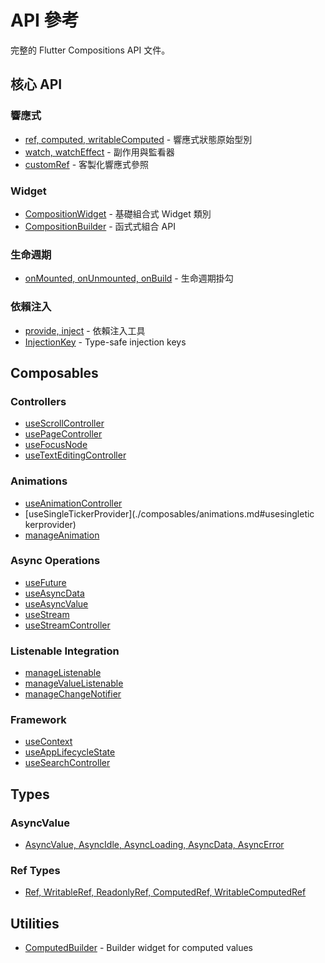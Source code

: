# API 參考

完整的 Flutter Compositions API 文件。

## 核心 API

### 響應式
- [ref, computed, writableComputed](./reactivity.md) - 響應式狀態原始型別
- [watch, watchEffect](./watch.md) - 副作用與監看器
- [customRef](./custom-ref.md) - 客製化響應式參照

### Widget
- [CompositionWidget](./composition-widget.md) - 基礎組合式 Widget 類別
- [CompositionBuilder](./composition-builder.md) - 函式式組合 API

### 生命週期
- [onMounted, onUnmounted, onBuild](./lifecycle.md) - 生命週期掛勾

### 依賴注入
- [provide, inject](./provide-inject.md) - 依賴注入工具
- [InjectionKey](./injection-key.md) - Type-safe injection keys

## Composables

### Controllers
- [useScrollController](./composables/controllers.md#usescrollcontroller)
- [usePageController](./composables/controllers.md#usepagecontroller)
- [useFocusNode](./composables/controllers.md#usefocusnode)
- [useTextEditingController](./composables/controllers.md#usetexteditingcontroller)

### Animations
- [useAnimationController](./composables/animations.md#useanimationcontroller)
- [useSingleTickerProvider](./composables/animations.md#usesingletic kerprovider)
- [manageAnimation](./composables/animations.md#manageanimation)

### Async Operations
- [useFuture](./composables/async.md#usefuture)
- [useAsyncData](./composables/async.md#useasyncdata)
- [useAsyncValue](./composables/async.md#useasyncvalue)
- [useStream](./composables/async.md#usestream)
- [useStreamController](./composables/async.md#usestreamcontroller)

### Listenable Integration
- [manageListenable](./composables/listenable.md#managelistenable)
- [manageValueListenable](./composables/listenable.md#managevaluelistenable)
- [manageChangeNotifier](./composables/listenable.md#managechangenotifier)

### Framework
- [useContext](./composables/framework.md#usecontext)
- [useAppLifecycleState](./composables/framework.md#useapplifecyclestate)
- [useSearchController](./composables/framework.md#usesearchcontroller)

## Types

### AsyncValue
- [AsyncValue, AsyncIdle, AsyncLoading, AsyncData, AsyncError](./types/async-value.md)

### Ref Types
- [Ref, WritableRef, ReadonlyRef, ComputedRef, WritableComputedRef](./types/refs.md)

## Utilities

- [ComputedBuilder](./utilities/computed-builder.md) - Builder widget for computed values
